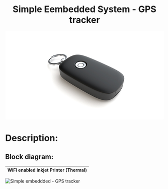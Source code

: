 <h1 align = "center"> Simple Eembedded System - GPS tracker </h1>

<p align="center">
  <img width="680" src="https://github.com/Y-133/M2-EmbSys/blob/main/images/Gps%20keyy.png" alt="GPS tracker">
</p>

# Description:

## Block diagram:
|WiFi enabled inkjet Printer (Thermal)|
|:--:|
![Simple embeddded - GPS tracker](https://user-images.githubusercontent.com/98869524/154610636-a0895ac0-849c-41c9-abd8-79eecdea5810.jpg)


